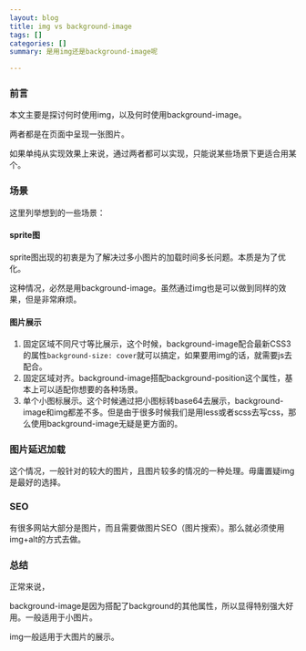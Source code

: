 ```yaml
---
layout: blog
title: img vs background-image
tags: []
categories: []
summary: 是用img还是background-image呢

---
```


### 前言

本文主要是探讨何时使用img，以及何时使用background-image。

两者都是在页面中呈现一张图片。

如果单纯从实现效果上来说，通过两者都可以实现，只能说某些场景下更适合用某个。

### 场景

这里列举想到的一些场景：

#### sprite图

sprite图出现的初衷是为了解决过多小图片的加载时间多长问题。本质是为了优化。

这种情况，必然是用background-image。虽然通过img也是可以做到同样的效果，但是非常麻烦。

#### 图片展示

1. 固定区域不同尺寸等比展示，这个时候，background-image配合最新CSS3的属性`background-size: cover`就可以搞定，如果要用img的话，就需要js去配合。
2. 固定区域对齐。background-image搭配background-position这个属性，基本上可以适配你想要的各种场景。
3. 单个小图标展示。这个时候通过把小图标转base64去展示，background-image和img都差不多。但是由于很多时候我们是用less或者scss去写css，那么使用background-image无疑是更方面的。

### 图片延迟加载

这个情况，一般针对的较大的图片，且图片较多的情况的一种处理。毋庸置疑img是最好的选择。

### SEO

有很多网站大部分是图片，而且需要做图片SEO（图片搜索）。那么就必须使用img+alt的方式去做。

### 总结

正常来说，

background-image是因为搭配了background的其他属性，所以显得特别强大好用。一般适用于小图片。

img一般适用于大图片的展示。